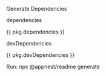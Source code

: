 






Generate Dependencies

dependencies

{{ pkg.dependencies }}

devDependencies

{{ pkg.devDependencies }}

Run: npx @appnest/readme generate
